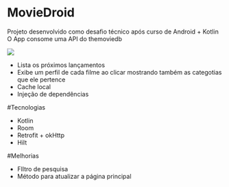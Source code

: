 # MovieDroid
Projeto desenvolvido como desafio técnico após curso de Android + Kotlin
O App consome uma API do themoviedb

![](app.gif)

- Lista os próximos lançamentos
- Exibe um perfil de cada filme ao clicar mostrando também as categotias que ele pertence
- Cache local
- Injeção de dependências

#Tecnologias
- Kotlin
- Room
- Retrofit + okHttp
- Hilt

#Melhorias
- FIltro de pesquisa
- Método para atualizar a página principal